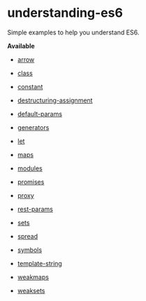 # understanding-es6
Simple examples to help you understand ES6.

__Available__

* [arrow](./arrow.js)

* [class](./class.js)

* [constant](./constant.js)

* [destructuring-assignment](./destructuring-assignment.js)

* [default-params](./default.js)

* [generators](./generators.js)

* [let](./let.js)

* [maps](./maps.js)

* [modules](./modules.js)

* [promises](./promises.js)

* [proxy](./proxy.js)

* [rest-params](./rest-params.js)

* [sets](./sets.js)

* [spread](./spread.js)

* [symbols](./symbols.js)

* [template-string](./template-string.js)

* [weakmaps](./weakmaps.js)

* [weaksets](./weaksets.js)
